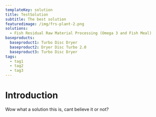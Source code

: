```yaml
---
templateKey: solution
title: TestSolution
subtitle: The best solution
featuredimage: /img/frs-plant-2.png
solutions:
  - Fish Residual Raw Material Processing (Omega 3 and Fish Meal)
baseproducts:
  baseproduct1: Turbo Disc Dryer
  baseproduct2: Dryer Disc Turbo 2.0
  baseproduct3: Turbo Disc Dryer
tags:
  - tag1
  - tag2
  - tag3
---
```

# Introduction

Wow what a solution this is, cant believe it or not?
